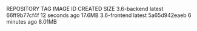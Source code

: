 REPOSITORY                                   TAG            IMAGE ID       CREATED             SIZE
3.6-backend                                  latest         66ff9b77cf4f   12 seconds ago      17.6MB
3.6-frontend                                 latest         5a65d942eaeb   6 minutes ago       8.01MB
